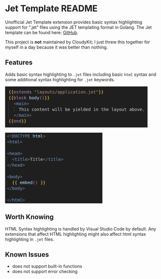 # Jet Template README

Unofficial Jet Template extension provides basic syntax highlighting support for ".jet" files using the JET templating format in Golang. The Jet template can be found here:  [GitHub](https://github.com/CloudyKit/jet).

This project is **not** maintained by CloudyKit; I just threw this together for myself in a day because it was better than nothing.

## Features

Adds basic syntax highlighting to `.jet` files including basic `html` syntax and some additional syntax highlighting for `.jet` keywords.

![highlighting example 1](img/1.png)

![highlighting example 2](img/2.png)

## Worth Knowing

HTML Syntax highlighting is handled by Visual Studio Code by default. Any extensions that affect HTML highlighting might also affect html syntax highlighting in `.jet` files.

## Known Issues
- does not support built-in functions
- does not support error checking
